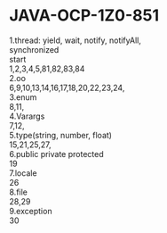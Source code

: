 # JAVA-OCP-1Z0-851
1.thread: yield, wait, notify, notifyAll,  
               synchronized  
               start  
     1,2,3,4,5,81,82,83,84  
2.oo  
     6,9,10,13,14,16,17,18,20,22,23,24,  
3.enum  
8,11,  
4.Varargs  
7,12,  
5.type(string, number, float)  
15,21,25,27,  
6.public private protected  
19  
7.locale  
26  
8.file  
28,29  
9.exception  
30  
